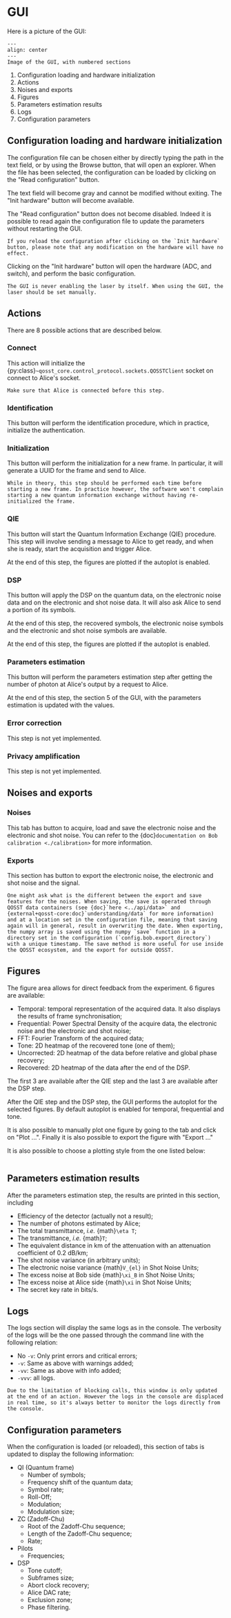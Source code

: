 # GUI



Here is a picture of the GUI:

```{figure} ../_static/gui_numbered.png
---
align: center
---
Image of the GUI, with numbered sections
```

1. Configuration loading and hardware initialization
2. Actions
3. Noises and exports
4. Figures
5. Parameters estimation results
6. Logs
7. Configuration parameters

## Configuration loading and hardware initialization

The configuration file can be chosen either by directly typing the path in the text field, or by using the Browse button, that will open an explorer. When the file has been selected, the configuration can be loaded by clicking on the "Read configuration" button.

The text field will become gray and cannot be modified without exiting. The "Init hardware" button will become available.

The "Read configuration" button does not become disabled. Indeed it is possible to read again the configuration file to update the parameters without restarting the GUI.

```{warning}
If you reload the configuration after clicking on the `Init hardware` button, please note that any modification on the hardware will have no effect.
```

Clicking on the "Init hardware" button will open the hardware (ADC, and switch), and perform the basic configuration.

```{warning}
The GUI is never enabling the laser by itself. When using the GUI, the laser should be set manually.
```

## Actions

There are 8 possible actions that are described below.

### Connect

This action will initialize the {py:class}`~qosst_core.control_protocol.sockets.QOSSTClient` socket on connect to Alice's socket.

```{note}
Make sure that Alice is connected before this step.
```

### Identification

This button will perform the identification procedure, which in practice, initialize the authentication.

### Initialization

This button will perform the initialization for a new frame. In particular, it will generate a UUID for the frame and send to Alice.

```{note}
While in theory, this step should be performed each time before starting a new frame. In practice however, the software won't complain starting a new quantum information exchange without having re-initialized the frame.
```

### QIE

This button will start the Quantum Information Exchange (QIE) procedure. This step will involve sending a message to Alice to get ready, and when she is ready, start the acquisition and trigger Alice.

At the end of this step, the figures are plotted if the autoplot is enabled.

### DSP

This button will apply the DSP on the quantum data, on the electronic noise data and on the electronic and shot noise data. It will also ask Alice to send a portion of its symbols.

At the end of this step, the recovered symbols, the electronic noise symbols and the electronic and shot noise symbols are available.

At the end of this step, the figures are plotted if the autoplot is enabled.

### Parameters estimation

This button will perform the parameters estimation step after getting the number of photon at Alice's output by a request to Alice.

At the end of this step, the section 5 of the GUI, with the parameters estimation is updated with the values.

### Error correction

This step is not yet implemented.

### Privacy amplification

This step is not yet implemented.

## Noises and exports

### Noises

This tab has button to acquire, load and save the electronic noise and the electronic and shot noise. You can refer to the {doc}`documentation on Bob calibration <./calibration>` for more information.

### Exports

This section has button to export the electronic noise, the electronic and shot noise and the signal.

```{note}
One might ask what is the different between the export and save features for the noises. When saving, the save is operated through QOSST data containers (see {doc}`here <../api/data>` and {external+qosst-core:doc}`understanding/data` for more information) and at a location set in the configuration file, meaning that saving again will in general, result in overwriting the date. When exporting, the numpy array is saved using the numpy `save` function in a directory set in the configuration (`config.bob.export_directory`) with a unique timestamp. The save method is more useful for use inside the QOSST ecosystem, and the export for outside QOSST.
```

## Figures

The figure area allows for direct feedback from the experiment. 6 figures are available:

* Temporal: temporal representation of the acquired data. It also displays the results of frame synchronisation;
* Frequential: Power Spectral Density of the acquire data, the electronic noise and the electronic and shot noise;
* FFT: Fourier Transform of the acquired data;
* Tone: 2D heatmap of the recovered tone (one of them);
* Uncorrected: 2D heatmap of the data before relative and global phase recovery;
* Recovered: 2D heatmap of the data after the end of the DSP.

The first 3 are available after the QIE step and the last 3 are available after the DSP step.

After the QIE step and the DSP step, the GUI performs the autoplot for the selected figures. By default autoplot is enabled for temporal, frequential and tone.

It is also possible to manually plot one figure by going to the tab and click on "Plot ...". Finally it is also possible to export the figure with "Export ..."

It is also possible to choose a plotting style from the one listed below:

```{program-output} python3 -c "from qosst_bob.gui.plot_utils import get_styles; print('\n'.join(['* default'] + ['* ' + x for x in get_styles()]))"

```

## Parameters estimation results

After the parameters estimation step, the results are printed in this section, including 

* Efficiency of the detector (actually not a result);
* The number of photons estimated by Alice;
* The total transmittance, *i.e.* {math}`\eta T`;
* The transmittance, *i.e.* {math}`T`;
* The equivalent distance in km of the attenuation with an attenuation coefficient of 0.2 dB/km;
* The shot noise variance (in arbitrary units);
* The electronic noise variance {math}`V_{el}` in Shot Noise Units;
* The excess noise at Bob side {math}`\xi_B` in Shot Noise Units;
* The excess noise at Alice side {math}`\xi` in Shot Noise Units;
* The secret key rate in bits/s.

## Logs

The logs section will display the same logs as in the console. The verbosity of the logs will be the one passed through the command line with the following relation:

* No `-v`: Only print errors and critical errors;
* `-v`: Same as above with warnings added;
* `-vv`: Same as above with info added;
* `-vvv`: all logs.

```{warning}
Due to the limitation of blocking calls, this window is only updated at the end of an action. However the logs in the console are displaced in real time, so it's always better to monitor the logs directly from the console.
```

## Configuration parameters

When the configuration is loaded (or reloaded), this section of tabs is updated to display the following information:

* QI (Quantum frame)
  * Number of symbols;
  * Frequency shift of the quantum data;
  * Symbol rate;
  * Roll-Off;
  * Modulation;
  * Modulation size;
* ZC (Zadoff-Chu)
  * Root of the Zadoff-Chu sequence;
  * Length of the Zadoff-Chu sequence;
  * Rate;
* Pilots
  * Frequencies;
* DSP
  * Tone cutoff;
  * Subframes size;
  * Abort clock recovery;
  * Alice DAC rate;
  * Exclusion zone;
  * Phase filtering.
